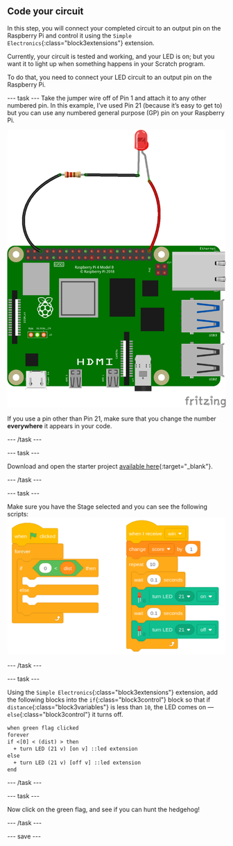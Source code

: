 ## Code your circuit

In this step, you will connect your completed circuit to an output pin on the Raspberry Pi and control it using the `Simple Electronics`{:class="block3extensions"} extension.

Currently, your circuit is tested and working, and your LED is on; but you want it to light up when something happens in your Scratch program. 

To do that, you need to connect your LED circuit to an output pin on the Raspberry Pi.

--- task ---
Take the jumper wire off of Pin 1 and attach it to any other numbered pin. In this example, I’ve used Pin 21 (because it’s easy to get to) but you can use any numbered general purpose (GP) pin on your Raspberry Pi. 


![Circuit diagram of a jumper wire with a resistor and LED wired to 3V3 on a Raspberry Pi.](images/Pi_21_Complete.png)

If you use a pin other than Pin 21, make sure that you change the number **everywhere** it appears in your code.

--- /task ---

--- task ---

Download and open the starter project [available here](http://rpf.io/p/en/rpi-scratch-physcomp1-get){:target="_blank"}.

--- /task ---

--- task ---

Make sure you have the Stage selected and you can see the following scripts:
![Screenshot of scripts. When green flag clicked.](images/stage_code.png)

--- /task ---

--- task ---

Using the `Simple Electronics`{:class="block3extensions"} extension, add the following blocks into the `if`{:class="block3control"} block so that if `distance`{:class="block3variables"} is less than `10`, the LED comes on — `else`{:class="block3control"} it turns off.

```blocks3
when green flag clicked
forever
if <[0] < (dist) > then
  + turn LED (21 v) [on v] ::led extension
else
  + turn LED (21 v) [off v] ::led extension
end
```

--- /task ---

--- task ---

Now click on the green flag, and see if you can hunt the hedgehog!

--- /task ---

--- save ---

